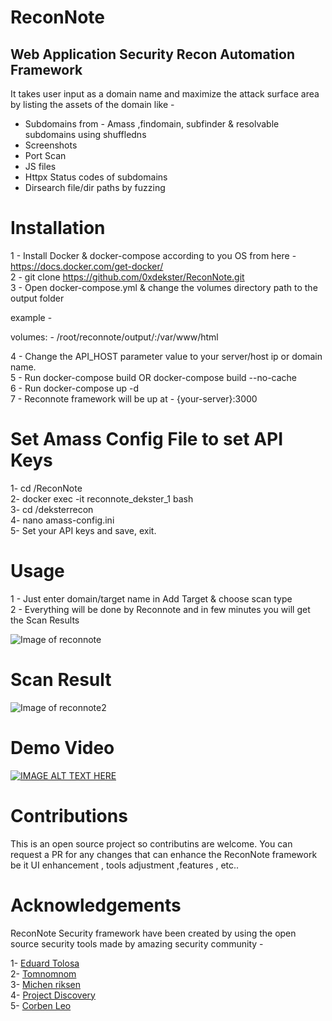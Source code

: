 # ReconNote

## Web Application Security Recon Automation Framework


It takes user input as a domain name and maximize the attack surface area by listing the assets of the domain like -

- Subdomains from - Amass ,findomain, subfinder & resolvable subdomains using shuffledns
- Screenshots
- Port Scan
- JS files
- Httpx Status codes of subdomains
- Dirsearch file/dir paths by fuzzing


# Installation 

1 - Install Docker & docker-compose according to you OS from here - https://docs.docker.com/get-docker/ \
2 - git clone https://github.com/0xdekster/ReconNote.git \
3 - Open docker-compose.yml & change the volumes directory path to the output folder 

example -

volumes:
      - /root/reconnote/output/:/var/www/html 
   
4 - Change the API_HOST parameter value to your server/host ip or domain name.\
5 - Run docker-compose build OR docker-compose build --no-cache\
6 - Run docker-compose up -d\
7 - Reconnote framework will be up at - {your-server}:3000 

# Set Amass Config File to set API Keys

1- cd /ReconNote\
2- docker exec -it reconnote_dekster_1 bash\
3- cd /deksterrecon\
4- nano amass-config.ini\
5- Set your API keys and save, exit.

# Usage

1 - Just enter domain/target name in Add Target & choose scan type\
2 - Everything will be done by Reconnote and in few minutes you will get the Scan Results

![Image of reconnote](https://github.com/0xdekster/ReconNote/blob/master/reconnote3.png)

# Scan Result

![Image of reconnote2](https://github.com/0xdekster/ReconNote/blob/master/reconnote4.png)

# Demo Video

[![IMAGE ALT TEXT HERE](https://img.youtube.com/vi/jGpgreUY4H8/0.jpg)](https://youtu.be/jGpgreUY4H8)

# Contributions

This is an open source project so contributins are welcome.
You can request a PR for any changes that can enhance the ReconNote framework be it UI enhancement , tools adjustment ,features , etc..

# Acknowledgements

ReconNote Security framework have been created by using the open source security tools made by amazing security community -


1- [Eduard Tolosa](https://github.com/Edu4rdSHL/findomain)\
2- [Tomnomnom](https://github.com/tomnomnom)\
3- [Michen riksen](https://github.com/michenriksen/aquatone)\
4- [Project Discovery](https://github.com/projectdiscovery)\
5- [Corben Leo](https://github.com/lc)
